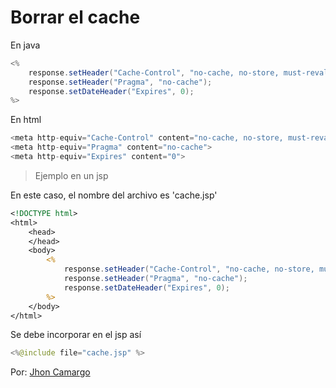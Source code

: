 # Borrar el cache

En java
```JAVA
<%
    response.setHeader("Cache-Control", "no-cache, no-store, must-revalidate");
    response.setHeader("Pragma", "no-cache");
    response.setDateHeader("Expires", 0);
%>
```

En html
```JAVA
<meta http-equiv="Cache-Control" content="no-cache, no-store, must-revalidate">
<meta http-equiv="Pragma" content="no-cache">
<meta http-equiv="Expires" content="0">
```

>Ejemplo en un jsp

En este caso, el nombre del archivo es 'cache.jsp'
```jsp
<!DOCTYPE html>
<html>
    <head>
    </head>
    <body>
        <%
            response.setHeader("Cache-Control", "no-cache, no-store, must-revalidate");
            response.setHeader("Pragma", "no-cache");
            response.setDateHeader("Expires", 0);
        %>
    </body>
</html>
```

Se debe incorporar en el jsp así
```JAVA
<%@include file="cache.jsp" %>
```

Por: [Jhon Camargo](http://jhoncamargo.000webhostapp.com/)